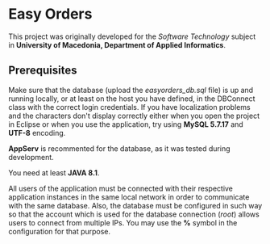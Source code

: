# Easy Orders
This project was originally developed for the *Software Technology* subject in **University of Macedonia, Department of Applied Informatics**.


## Prerequisites
Make sure that the database (upload the *easyorders_db.sql* file) is up and running locally, or at least on the host you have defined, in the DBConnect class with the correct login credentials.
If you have localization problems and the characters don't display correctly either when you open the project in Eclipse or when you use the application, try using **MySQL 5.7.17** and **UTF-8** encoding.

**AppServ** is recommented for the database, as it was tested during development.

You need at least **JAVA 8.1**.

All users of the application must be connected with their respective application instances in the same local network in order to communicate with the same database. Also, the database must be configured in such way so that the account which is used for the database connection (*root*) allows users to connect from multiple IPs. You may use the **%** symbol in the configuration for that purpose.
